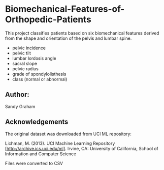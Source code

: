 # Biomechanical-Features-of-Orthopedic-Patients

This project classifies patients based on six biomechanical features derived from the shape and orientation of the pelvis and lumbar spine.
- pelvic incidence
- pelvic tilt
- lumbar lordosis angle
- sacral slope
- pelvic radius
- grade of spondylolisthesis
- class (normal or abnormal)

## Author:
Sandy Graham

## Acknowledgements
The original dataset was downloaded from UCI ML repository:

Lichman, M. (2013). UCI Machine Learning Repository [http://archive.ics.uci.edu/ml]. Irvine, CA: University of California, School of Information and Computer Science

Files were converted to CSV